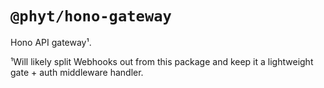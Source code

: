 # `@phyt/hono-gateway`

Hono API gateway¹.

¹Will likely split Webhooks out from this package and keep it a lightweight gate + auth middleware handler.
